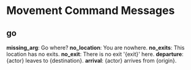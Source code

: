 # Movement Command Messages

## go
**missing_arg**: Go where?
**no_location**: You are nowhere.
**no_exits**: This location has no exits.
**no_exit**: There is no exit '{exit}' here.
**departure**: {actor} leaves to {destination}.
**arrival**: {actor} arrives from {origin}.
